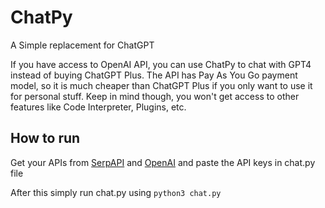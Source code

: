 # ChatPy
A Simple replacement for ChatGPT 

If you have access to OpenAI API, you can use ChatPy to chat with GPT4 instead of buying ChatGPT Plus. The API has Pay As You Go payment model, so it is much cheaper than ChatGPT Plus if you only want to use it for personal stuff. Keep in mind though, you won't get access to other features like Code Interpreter, Plugins, etc.

## How to run

Get your APIs from [SerpAPI](https://serpapi.com/users/sign_up) and [OpenAI](https://openai.com/product) and paste the API keys in chat.py file

After this simply run chat.py using `python3 chat.py`
